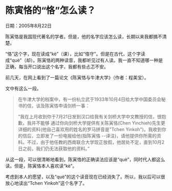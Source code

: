 # 陈寅恪的“恪”怎么读？

日期：2005年8月22日

陈寅恪是我国现代著名的学者。但是，他的名字应该怎么读，长期以来我都搞不清楚。

“恪”这个字，现在读成“kè”（课），比如“恪守”。但是在古代，这个字读成“què”（却）。陈寅恪的两种读音，我都听见过有人读。我一直不知道哪一种是正确，每当开口说出这个名字，我都有些忐忑不安。

前几天，在网上看到了一篇论文《陈寅恪与牛津大学》（作者：程美宝）。

文中有这么一段。

> 在牛津大学的档案中，有一份杭立武于1933年10月4日给大学中国委员会秘书的信，谈及陈寅恪申请剑桥一事：
>
> “我在上月收到你于7月21日发到汉口给我有关剑桥大学中文教授的信，很抱歉，我并不能够 通过你向剑桥大学提供有关陈寅恪(Chen Yinchieh)先生更详细的资料(他自己喜欢用的姓名的罗马拼音是"Tchen Yinkoh")。我收到你的信后，立即发了一份电报给他(指陈寅恪 --译注)，请他提供你所需的资料。不过，由于他任教的西南联合大学现正放假，他居处不定，直到10月2日之前，我们仍无法获取他的资料。”

从这一段，可以很清晰地看到，陈寅恪的正确读法应该是“què”，同时代人都这么读。但是，陈寅恪本人喜欢读“kè”。

考虑到本人的愿望，以及“què”的这个读音现在已经消失了。所以，我以后可以很放心地读出“Tchen Yinkoh”这个名字了。

